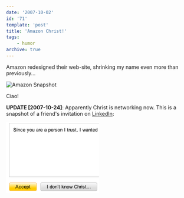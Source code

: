 ```yaml
---
date: '2007-10-02'
id: '71'
template: 'post'
title: 'Amazon Christ!'
tags:
    - humor
archive: true
---
```


Amazon redesigned their web-site, shrinking my name even more than
previously...

![Amazon
Snapshot](amazon-christ.png 'Amazon Snapshot')

Ciao!

**UPDATE \[2007-10-24\]**: Apparently Christ is networking now. This is a
snapshot of a friend's invitation on [LinkedIn](http://linkedin.com/):

![I Don’t Know Christ](idontknowchrist.png)
